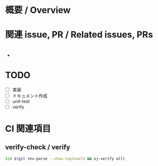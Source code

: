 <!--
>>> タイトルはある程度内容に沿っていればなんでもいいです。自由につけてください。
-->

# 概要 / Overview


# 関連 issue, PR / Related issues, PRs
<!--
>>> 以下に箇条書きの形式で関連する issue, PR の番号を記載してください。
>>>
>>> 例
>>> - #5
>>>
>>> 必要なければ消しても大丈夫です
-->

- #


# TODO
<!--
>>> この項目は必要がなけれれば削除してください。
>>> 項目が不足している場合は適宜追加していただいても構いません。
-->

- [ ] 実装
- [ ] ドキュメント作成
- [ ] unit-test
- [ ] verify

# CI 関連項目
<!--
>>> 以下はリポジトリ内であればどこでも実行できるようになっていると思います。
>>> 作業用のメモとして残しておいてください。
-->

## verify-check / verify
```sh
(cd $(git rev-parse --show-toplevel) && oj-verify all)
```
